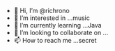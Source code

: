 - 👋 Hi, I’m @richrono
- 👀 I’m interested in ...music
- 🌱 I’m currently learning ...Java
- 💞️ I’m looking to collaborate on ...
- 📫 How to reach me ...secret

<!---
richrono/richrono is a ✨ special ✨ repository because its `README.md` (this file) appears on your GitHub profile.
You can click the Preview link to take a look at your changes.
--->
